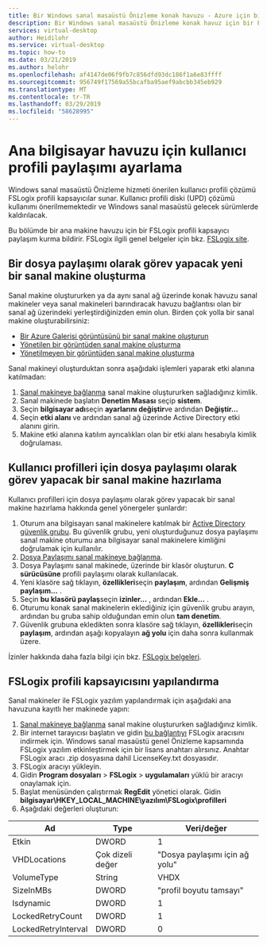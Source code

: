 ```yaml
---
title: Bir Windows sanal masaüstü Önizleme konak havuzu - Azure için bir kullanıcı profili paylaşımını ayarlama
description: Bir Windows sanal masaüstü Önizleme konak havuz için bir FSLogix profili kapsayıcısı ayarlama yapma.
services: virtual-desktop
author: Heidilohr
ms.service: virtual-desktop
ms.topic: how-to
ms.date: 03/21/2019
ms.author: helohr
ms.openlocfilehash: af4147de06f9fb7c856dfd93dc186f1a6e83ffff
ms.sourcegitcommit: 956749f17569a55bcafba95aef9abcbb345eb929
ms.translationtype: MT
ms.contentlocale: tr-TR
ms.lasthandoff: 03/29/2019
ms.locfileid: "58628995"
---
```

# <a name="set-up-a-user-profile-share-for-a-host-pool"></a>Ana bilgisayar havuzu için kullanıcı profili paylaşımı ayarlama

Windows sanal masaüstü Önizleme hizmeti önerilen kullanıcı profili çözümü FSLogix profili kapsayıcılar sunar. Kullanıcı profili diski (UPD) çözümü kullanımı önerilmemektedir ve Windows sanal masaüstü gelecek sürümlerde kaldırılacak.

Bu bölümde bir ana makine havuzu için bir FSLogix profili kapsayıcı paylaşım kurma bildirir. FSLogix ilgili genel belgeler için bkz. [FSLogix site](https://docs.fslogix.com/).

## <a name="create-a-new-virtual-machine-that-will-act-as-a-file-share"></a>Bir dosya paylaşımı olarak görev yapacak yeni bir sanal makine oluşturma

Sanal makine oluştururken ya da aynı sanal ağ üzerinde konak havuzu sanal makineler veya sanal makineleri barındıracak havuzu bağlantısı olan bir sanal ağ üzerindeki yerleştirdiğinizden emin olun. Birden çok yolla bir sanal makine oluşturabilirsiniz:

- [Bir Azure Galerisi görüntüsünü bir sanal makine oluşturun](https://docs.microsoft.com/azure/virtual-machines/windows/quick-create-portal#create-virtual-machine)
- [Yönetilen bir görüntüden sanal makine oluşturma](https://docs.microsoft.com/azure/virtual-machines/windows/create-vm-generalized-managed)
- [Yönetilmeyen bir görüntüden sanal makine oluşturma](https://github.com/Azure/azure-quickstart-templates/tree/master/101-vm-from-user-image)

Sanal makineyi oluşturduktan sonra aşağıdaki işlemleri yaparak etki alanına katılmadan:

1. [Sanal makineye bağlanma](https://docs.microsoft.com/azure/virtual-machines/windows/quick-create-portal#connect-to-virtual-machine) sanal makine oluştururken sağladığınız kimlik.
2. Sanal makinede başlatın **Denetim Masası** seçip **sistem**.
3. Seçin **bilgisayar adı**seçin **ayarlarını değiştir**ve ardından **Değiştir...**
4. Seçin **etki alanı** ve ardından sanal ağ üzerinde Active Directory etki alanını girin.
5. Makine etki alanına katılım ayrıcalıkları olan bir etki alanı hesabıyla kimlik doğrulaması.

## <a name="prepare-the-virtual-machine-to-act-as-a-file-share-for-user-profiles"></a>Kullanıcı profilleri için dosya paylaşımı olarak görev yapacak bir sanal makine hazırlama

Kullanıcı profilleri için dosya paylaşımı olarak görev yapacak bir sanal makine hazırlama hakkında genel yönergeler şunlardır:

1. Oturum ana bilgisayarı sanal makinelere katılmak bir [Active Directory güvenlik grubu](https://docs.microsoft.com/windows/security/identity-protection/access-control/active-directory-security-groups). Bu güvenlik grubu, yeni oluşturduğunuz dosya paylaşımı sanal makine oturumu ana bilgisayar sanal makinelere kimliğini doğrulamak için kullanılır.
2. [Dosya Paylaşımı sanal makineye bağlanma](https://docs.microsoft.com/azure/virtual-machines/windows/quick-create-portal#connect-to-virtual-machine).
3. Dosya Paylaşımı sanal makinede, üzerinde bir klasör oluşturun. **C sürücüsüne** profili paylaşımı olarak kullanılacak.
4. Yeni klasöre sağ tıklayın, **özellikleri**seçin **paylaşım**, ardından **Gelişmiş paylaşım...** .
5. Seçin **bu klasörü paylaş**seçin **izinler...** , ardından **Ekle...** .
6. Oturumu konak sanal makinelerin eklediğiniz için güvenlik grubu arayın, ardından bu gruba sahip olduğundan emin olun **tam denetim**.
7. Güvenlik grubuna ekledikten sonra klasöre sağ tıklayın, **özellikleri**seçin **paylaşım**, ardından aşağı kopyalayın **ağ yolu** için daha sonra kullanmak üzere.

İzinler hakkında daha fazla bilgi için bkz. [FSLogix belgeleri](https://docs.fslogix.com/display/20170529/Requirements%2B-%2BProfile%2BContainers).

## <a name="configure-the-fslogix-profile-container"></a>FSLogix profili kapsayıcısını yapılandırma

Sanal makineler ile FSLogix yazılım yapılandırmak için aşağıdaki ana havuzuna kayıtlı her makinede yapın:

1. [Sanal makineye bağlanma](https://docs.microsoft.com/azure/virtual-machines/windows/quick-create-portal#connect-to-virtual-machine) sanal makine oluştururken sağladığınız kimlik.
2. Bir internet tarayıcısı başlatın ve gidin [bu bağlantıyı](https://go.microsoft.com/fwlink/?linkid=2084562) FSLogix aracısını indirmek için. Windows sanal masaüstü genel Önizleme kapsamında FSLogix yazılım etkinleştirmek için bir lisans anahtarı alırsınız. Anahtar FSLogix aracı .zip dosyasına dahil LicenseKey.txt dosyasıdır.
3. FSLogix aracıyı yükleyin.
4. Gidin **Program dosyaları** > **FSLogix** > **uygulamaları** yüklü bir aracıyı onaylamak için.
5. Başlat menüsünden çalıştırmak **RegEdit** yönetici olarak. Gidin **bilgisayar\\HKEY_LOCAL_MACHINE\\yazılım\\FSLogix\\profilleri**
6. Aşağıdaki değerleri oluşturun:

| Ad                | Type               | Veri/değer                        |
|---------------------|--------------------|-----------------------------------|
| Etkin             | DWORD              | 1                                 |
| VHDLocations        | Çok dizeli değer | "Dosya paylaşımı için ağ yolu" |
| VolumeType          | String             | VHDX                              |
| SizeInMBs           | DWORD              | "profil boyutu tamsayı"     |
| Isdynamic           | DWORD              | 1                                 |
| LockedRetryCount    | DWORD              | 1                                 |
| LockedRetryInterval | DWORD              | 0                                 |

